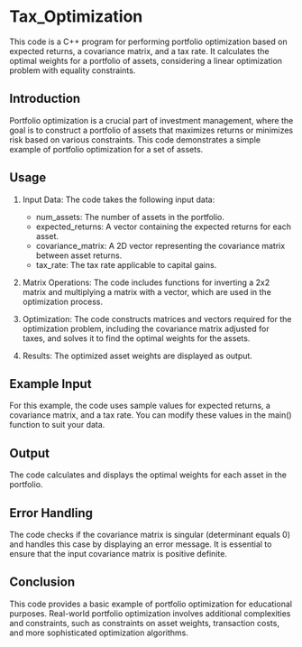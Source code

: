 # Tax_Optimization
This code is a C++ program for performing portfolio optimization based on expected returns, a covariance matrix, and a tax rate. It calculates the optimal weights for a portfolio of assets, considering a linear optimization problem with equality constraints.

## Introduction
Portfolio optimization is a crucial part of investment management, where the goal is to construct a portfolio of assets that maximizes returns or minimizes risk based on various constraints. This code demonstrates a simple example of portfolio optimization for a set of assets.

## Usage
1. Input Data: The code takes the following input data:
   - num_assets: The number of assets in the portfolio.
   - expected_returns: A vector containing the expected returns for each asset.
   - covariance_matrix: A 2D vector representing the covariance matrix between asset returns.
   - tax_rate: The tax rate applicable to capital gains.
2. Matrix Operations: The code includes functions for inverting a 2x2 matrix and multiplying a matrix with a vector, which are used in the optimization process.

3. Optimization: The code constructs matrices and vectors required for the optimization problem, including the covariance matrix adjusted for taxes, and solves it to find the optimal weights for the assets.

4. Results: The optimized asset weights are displayed as output.

## Example Input
For this example, the code uses sample values for expected returns, a covariance matrix, and a tax rate. You can modify these values in the main() function to suit your data.

## Output
The code calculates and displays the optimal weights for each asset in the portfolio.

## Error Handling
The code checks if the covariance matrix is singular (determinant equals 0) and handles this case by displaying an error message. It is essential to ensure that the input covariance matrix is positive definite.

## Conclusion
This code provides a basic example of portfolio optimization for educational purposes. Real-world portfolio optimization involves additional complexities and constraints, such as constraints on asset weights, transaction costs, and more sophisticated optimization algorithms.
